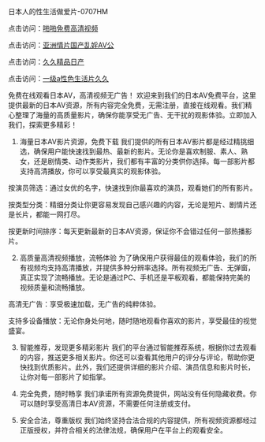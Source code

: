 日本人的性生活做爱片-0707HM

点击访问：<a href="https://fdhf-454.pages.dev/">啪啪免费高清视频</a>

点击访问：<a href="https://tfda.pages.dev/">亚洲情片国产乱婬AV公</a>

点击访问：<a href="https://rtj-3zo.pages.dev/">久久精品日产</a>

点击访问：<a href="https://vassv.pages.dev/">一级a性色生活片久久</a>

免费在线观看日本AV，高清视频无广告！
欢迎来到我们的日本AV免费平台，这里提供最新的日本AV资源，所有内容完全免费，无需注册，直接在线观看。我们精心整理了海量的高质量影片，确保你能享受无广告、无干扰的观影体验。立即加入我们，探索更多精彩！

1. 海量日本AV影片资源，免费下载
我们提供的所有日本AV影片都是经过精挑细选，确保用户能快速找到最热、最新的影片。无论你是喜欢制服、素人、熟女，还是剧情类、动作类影片，我们都有丰富的分类供你选择。每一部影片都支持高清播放，你可以享受最真实的观影体验。

按演员筛选：通过女优的名字，快速找到你最喜欢的演员，观看她们的所有影片。

按类型分类：精细分类让你更容易发现自己感兴趣的内容，无论是短片、剧情片还是长片，都能一网打尽。

按更新时间排序：每天更新最新的日本AV资源，保证你不会错过任何一部热播影片。

2. 高质量高清视频播放，流畅体验
为了确保用户获得最佳的观看体验，我们的所有视频均支持高清播放，并提供多种分辨率选择。所有视频无广告、无弹窗，真正实现了流畅播放。无论是通过PC、手机还是平板观看，都能保持完美的视频质量和流畅播放。

高清无广告：享受极速加载，无广告的纯粹体验。

支持多设备播放：无论你身处何地，随时随地观看你喜欢的影片，享受最佳的视觉盛宴。

3. 智能推荐，发现更多精彩影片
我们的平台通过智能推荐系统，根据你过去观看的内容，推送更多相关影片。你还可以查看其他用户的评分与评论，帮助你更快找到优质影片。此外，我们还提供详细的影片介绍、演员信息和影片时长，让你对每一部影片了如指掌。

4. 完全免费，随时畅享
我们承诺所有资源免费提供，网站没有任何隐藏收费。你可以随时享受高清日本AV资源，不需要任何注册或支付。

5. 安全合法，尊重版权
我们始终坚持合法合规的内容提供，所有视频资源都经过正版授权，并符合相关的法律法规，确保用户在平台上的观看安全。






<span style="display:none;">[Canonical link](https://github.com/dcx1224/25689 ）</span>
